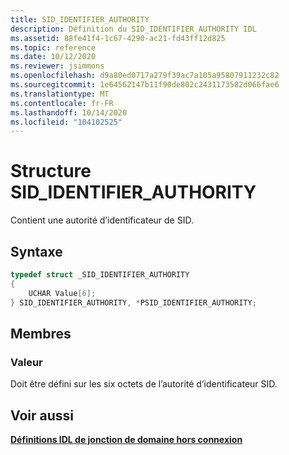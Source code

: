 ```yaml
---
title: SID_IDENTIFIER_AUTHORITY
description: Définition du SID_IDENTIFIER_AUTHORITY IDL
ms.assetid: 88fe41f4-1c67-4290-ac21-fd43ff12d825
ms.topic: reference
ms.date: 10/12/2020
ms.reviewer: jsimmons
ms.openlocfilehash: d9a80ed0717a279f39ac7a105a95807911232c82
ms.sourcegitcommit: 1e64562147b11f90de802c2431173582d066fae6
ms.translationtype: MT
ms.contentlocale: fr-FR
ms.lasthandoff: 10/14/2020
ms.locfileid: "104102525"
---
```

# <a name="sid_identifier_authority-structure"></a>Structure SID_IDENTIFIER_AUTHORITY

Contient une autorité d’identificateur de SID.

## <a name="syntax"></a>Syntaxe

```C++
typedef struct _SID_IDENTIFIER_AUTHORITY
{
    UCHAR Value[6];
} SID_IDENTIFIER_AUTHORITY, *PSID_IDENTIFIER_AUTHORITY;
```

## <a name="members"></a>Membres

### <a name="value"></a>Valeur

Doit être défini sur les six octets de l’autorité d’identificateur SID.

## <a name="see-also"></a>Voir aussi

[**Définitions IDL de jonction de domaine hors connexion**](odj-idl.md)